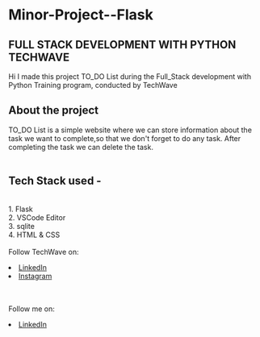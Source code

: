 # Minor-Project--Flask
## FULL STACK DEVELOPMENT WITH PYTHON TECHWAVE
Hi I made this project TO_DO List during the Full_Stack development with Python Training program, conducted by  TechWave

## About the project 
TO_DO List is a simple website where we can store information about the task we want to complete,so that we don't forget to do any task.
After completing the task we can delete the task.
<br>
<br>
## Tech Stack used -
<br>1. Flask
<br>2. VSCode Editor
<br>3. sqlite
<br>4. HTML & CSS
<br>
<br>
Follow TechWave on: 
<br>
<li><a href=
"https://www.linkedin.com/company/techwave-courses/">LinkedIn</a>
<br>
<li><a href="https://www.instagram.com/techwave.courses/"
>Instagram</a>

<br><br>
Follow me on: 
<br>
<li><a href=
"https://www.linkedin.com/in/know-nikhila-k-s/">LinkedIn</a>

